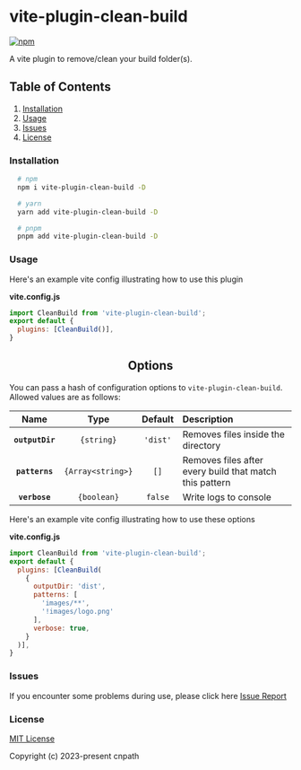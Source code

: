 # vite-plugin-clean-build

[![npm](https://d25lcipzij17d.cloudfront.net/badge.svg?id=js&r=r&type=6e&v=1.0.0&x2=0)](https://github.com/oyjt/vite-plugin-clean-build)

A vite plugin to remove/clean your build folder(s).

## Table of Contents

1.  [Installation](#installation)
2.  [Usage](#usage)
3.  [Issues](#issues)
4.  [License](#license)

### Installation

<a name="installation"></a>

```bash
  # npm
  npm i vite-plugin-clean-build -D

  # yarn
  yarn add vite-plugin-clean-build -D

  # pnpm
  pnpm add vite-plugin-clean-build -D
```

### Usage

<a name="usage"></a>

Here's an example vite config illustrating how to use this plugin

**vite.config.js**
```js
import CleanBuild from 'vite-plugin-clean-build';
export default {
  plugins: [CleanBuild()],
}
```
<h2 align="center">Options</h2>

You can pass a hash of configuration options to `vite-plugin-clean-build`.
Allowed values are as follows:

|Name|Type|Default|Description|
|:--:|:--:|:-----:|:----------|
|**`outputDir`**|`{string}`|`'dist'`|Removes files inside the directory|
|**`patterns`**|`{Array<string>}`|`[]`|Removes files after every build that match this pattern|
|**`verbose`**|`{boolean}`|`false`|Write logs to console|

Here's an example vite config illustrating how to use these options

**vite.config.js**
```js
import CleanBuild from 'vite-plugin-clean-build';
export default {
  plugins: [CleanBuild(
    {
      outputDir: 'dist',
      patterns: [
        'images/**',
        '!images/logo.png'
      ],
      verbose: true,
    }
  )],
}
```

### Issues

<a name="issues"></a>

If you encounter some problems during use, please click here [Issue Report](https://github.com/oyjt/vite-plugin-clean-build/issues)

### License

<a name="license"></a>

[MIT License](https://github.com/oyjt/vite-plugin-clean-build/blob/master/LICENSE)

Copyright (c) 2023-present cnpath
